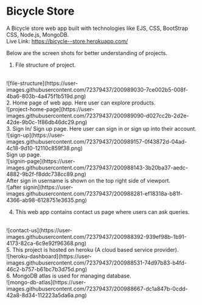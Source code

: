 # Bicycle Store

A Bicycle store web app built with technologies like EJS, CSS, BootStrap CSS, Node.js, MongoDB.
<br>
Live Link: https://bicycle--store.herokuapp.com/
<br>

Below are the screen shots for better understanding of projects.
<br>
1. File structure of project.
<br>
![file-structure](https://user-images.githubusercontent.com/72379437/200989030-7ce002b5-008f-4ba6-803b-4a475f1b519d.png)

<br>
2. Home page of web app. Here user can explore products.
<br>
![project-home-page](https://user-images.githubusercontent.com/72379437/200989090-d027cc2b-2d2e-42de-9b0c-1f86db46dc29.png)

<br>
3. Sign In/ Sign up page. Here user can sign in or sign up into their account.
<br>
![sign-up](https://user-images.githubusercontent.com/72379437/200989157-0f43872d-04ad-4c18-9d10-12110c859f38.png)

<br>
Sign up page.
<br>
![signin-page](https://user-images.githubusercontent.com/72379437/200988143-3b20ba37-aedc-4882-9b2f-f8ddc738cc89.png)
<br>
After sign in username is shown on the top right side of viewport.
<br>
![after signin](https://user-images.githubusercontent.com/72379437/200988281-ef18318a-b81f-4366-ab98-6128751e3635.png)
<br>

4. This web app contains contact us page where users can ask queries.
<br>
![contact-us](https://user-images.githubusercontent.com/72379437/200988392-939ef98b-1b91-4173-82ca-6c9e92f96368.png)
<br>
5. This project is hosted on heroku (A cloud based service provider).
<br>
![heroku-dashboard](https://user-images.githubusercontent.com/72379437/200988531-74d97b83-b4fd-46c2-b757-b61bc7b3d75d.png)
<br>
6. MongoDB atlas is used for managing database. 
<br>
![mongo-db-atlas](https://user-images.githubusercontent.com/72379437/200988667-dc1a847b-0cdd-42a8-8d34-112223a5da6a.png)







